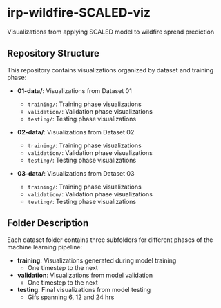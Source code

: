 # irp-wildfire-SCALED-viz
Visualizations from applying SCALED model to wildfire spread prediction

## Repository Structure

This repository contains visualizations organized by dataset and training phase:

- **01-data/**: Visualizations from Dataset 01
  - `training/`: Training phase visualizations
  - `validation/`: Validation phase visualizations
  - `testing/`: Testing phase visualizations

- **02-data/**: Visualizations from Dataset 02
  - `training/`: Training phase visualizations
  - `validation/`: Validation phase visualizations
  - `testing/`: Testing phase visualizations

- **03-data/**: Visualizations from Dataset 03
  - `training/`: Training phase visualizations
  - `validation/`: Validation phase visualizations
  - `testing/`: Testing phase visualizations

## Folder Description

Each dataset folder contains three subfolders for different phases of the machine learning pipeline:
- **training**: Visualizations generated during model training
  - One timestep to the next
- **validation**: Visualizations from model validation
  - One timestep to the next
- **testing**: Final visualizations from model testing
  - Gifs spanning 6, 12 and 24 hrs
